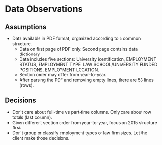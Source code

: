 # Data Observations

## Assumptions

  + Data available in PDF format, organized according to a common structure.
    + Data on first page of PDF only. Second page contains data dictionary.
    + Data includes five sections: University identification, EMPLOYMENT STATUS, EMPLOYMENT TYPE, LAW SCHOOL/UNIVERSITY FUNDED POSITIONS, EMPLOYMENT LOCATION.
    + Section order may differ from year-to-year.
    + After parsing the PDF and removing empty lines, there are 53 lines (rows).

## Decisions

  + Don't care about full-time vs part-time columns. Only care about row totals (last column).
  + Given different section order from year-to-year, focus on 2015 structure first.
  + Don't group or classify employment types or law firm sizes. Let the client make those decisions.
